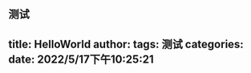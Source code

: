 **测试**
--------

title: HelloWorld
author:
tags: 测试
categories:
date: 2022/5/17下午10:25:21
---------------------------
